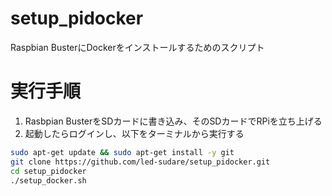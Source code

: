 # setup_pidocker
Raspbian BusterにDockerをインストールするためのスクリプト

# 実行手順

1. Rasbpian BusterをSDカードに書き込み、そのSDカードでRPiを立ち上げる
2. 起動したらログインし、以下をターミナルから実行する

```sh
sudo apt-get update && sudo apt-get install -y git
git clone https://github.com/led-sudare/setup_pidocker.git
cd setup_pidocker
./setup_docker.sh
```
